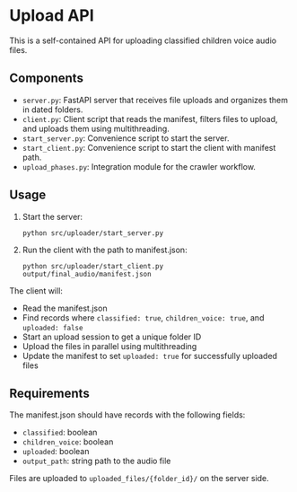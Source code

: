 # Upload API

This is a self-contained API for uploading classified children voice audio files.

## Components

- `server.py`: FastAPI server that receives file uploads and organizes them in dated folders.
- `client.py`: Client script that reads the manifest, filters files to upload, and uploads them using multithreading.
- `start_server.py`: Convenience script to start the server.
- `start_client.py`: Convenience script to start the client with manifest path.
- `upload_phases.py`: Integration module for the crawler workflow.

## Usage

1. Start the server:

   ```
   python src/uploader/start_server.py
   ```

2. Run the client with the path to manifest.json:
   ```
   python src/uploader/start_client.py output/final_audio/manifest.json
   ```

The client will:

- Read the manifest.json
- Find records where `classified: true`, `children_voice: true`, and `uploaded: false`
- Start an upload session to get a unique folder ID
- Upload the files in parallel using multithreading
- Update the manifest to set `uploaded: true` for successfully uploaded files

## Requirements

The manifest.json should have records with the following fields:

- `classified`: boolean
- `children_voice`: boolean
- `uploaded`: boolean
- `output_path`: string path to the audio file

Files are uploaded to `uploaded_files/{folder_id}/` on the server side.
